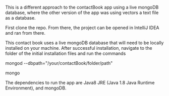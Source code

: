 This is a different approach to the contactBook app using a live mongoDB database, where the other version of the app was using vectors a text file as a database.

First clone the repo.
From there, the project can be opened in IntelliJ IDEA and ran from there.

This contact book uses a live mongoDB database that will need to be locally installed on your machine. After successful installation, navigate to the folder of the initial installation files and run the commands

mongod --dbpath="/your/contactBook/folder/path"

mongo

The dependencies to run the app are Java8 JRE (Java 1.8 Java Runtime Environment), and mongoDB.